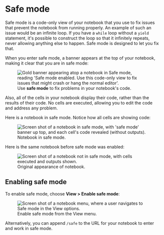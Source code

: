 # Safe mode

Safe mode is a code-only view of your notebook that you use to fix issues that prevent the notebook from running properly. An example of such an issue would be an infinite loop. If you have a `while` loop without a `yield` statement, it's possible to construct the loop so that it infinitely repeats, never allowing anything else to happen. Safe mode is designed to let you fix that.

When you enter safe mode, a banner appears at the top of your notebook, making it clear that you are in safe mode:

<figure>
  <img
    class="screenshot w-80"
    src="/debugging/assets/safeModeBanner.png" alt="Gold banner appearing atop a notebook in Safe mode, reading 'Safe mode enabled. Use this code-only view to fix issues that might crash or hang the normal editor'."
  />
  <figcaption>Use <b>safe mode</b> to fix problems in your notebook's code.</figcaption>
</figure>

Also, all of the cells in your notebook display their code, rather than the results of their code. No cells are executed, allowing you to edit the code and address any problem.

Here is a notebook in safe mode. Notice how all cells are showing code:

<figure>
  <img
    class="screenshot w-80"
    src="/debugging/assets/safeModeNotebookAfter.png" alt="Screen shot of a notebook in safe mode, with 'safe mode' banner up top, and each cell's code revealed (without outputs)."
  />
  <figcaption>Notebook in safe mode.</figcaption>
</figure>

Here is the same notebook before safe mode was enabled:

<figure>
  <img
    class="screenshot w-80"
    src="/debugging/assets/safeModeNotebookBefore.png" alt="Screen shot of a notebook not in safe mode, with cells executed and outputs shown."
  />
  <figcaption>Original appearance of notebook.</figcaption>
</figure>


## Enabling safe mode

To enable safe mode, choose **View > Enable safe mode**:

<figure>
  <img
    class="screenshot w-50"
    src="/debugging/assets/safeModeMenu.png" alt="Screen shot of a notebook menu, where a user navigates to Safe mode in the View options."
  />
  <figcaption>Enable safe mode from the View menu.</figcaption>
</figure>

Alternatively, you can append `/safe` to the URL for your notebook to enter and work in safe mode.